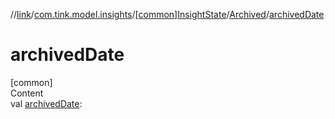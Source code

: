 //[link](../../../index.md)/[com.tink.model.insights](../../index.md)/[[common]InsightState](../index.md)/[Archived](index.md)/[archivedDate](archived-date.md)



# archivedDate  
[common]  
Content  
val [archivedDate](archived-date.md): <ERROR CLASS>  



